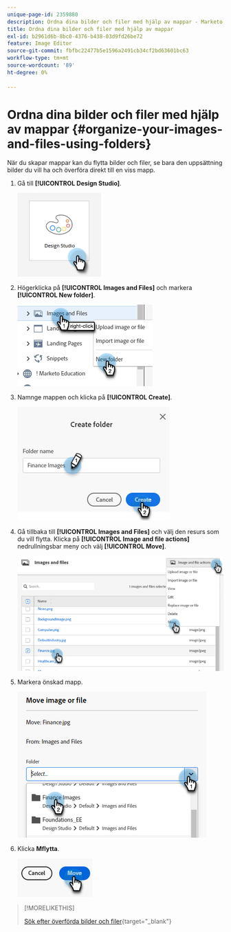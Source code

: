 ```yaml
---
unique-page-id: 2359880
description: Ordna dina bilder och filer med hjälp av mappar - Marketo Docs - Produktdokumentation
title: Ordna dina bilder och filer med hjälp av mappar
exl-id: b2961d6b-8bc0-4376-b438-03d9fd26be72
feature: Image Editor
source-git-commit: fbfbc22477b5e1596a2491cb34cf2bd63601bc63
workflow-type: tm+mt
source-wordcount: '89'
ht-degree: 0%

---
```


# Ordna dina bilder och filer med hjälp av mappar {#organize-your-images-and-files-using-folders}

När du skapar mappar kan du flytta bilder och filer, se bara den uppsättning bilder du vill ha och överföra direkt till en viss mapp.

1. Gå till **[!UICONTROL Design Studio]**.

   ![](assets/organize-your-images-and-files-using-folders-1.png)

1. Högerklicka på **[!UICONTROL Images and Files]** och markera **[!UICONTROL New folder]**.

   ![](assets/organize-your-images-and-files-using-folders-2.png)

1. Namnge mappen och klicka på **[!UICONTROL Create]**.

   ![](assets/organize-your-images-and-files-using-folders-3.png)

1. Gå tillbaka till **[!UICONTROL Images and Files]** och välj den resurs som du vill flytta. Klicka på **[!UICONTROL Image and file actions]** nedrullningsbar meny och välj **[!UICONTROL Move]**.

   ![](assets/organize-your-images-and-files-using-folders-4.png)

1. Markera önskad mapp.

   ![](assets/organize-your-images-and-files-using-folders-5.png)

1. Klicka **Mflytta**.

   ![](assets/organize-your-images-and-files-using-folders-6.png)

>[!MORELIKETHIS]
>
>[Sök efter överförda bilder och filer](/help/marketo/product-docs/demand-generation/images-and-files/search-uploaded-images-and-files.md){target="_blank"}
